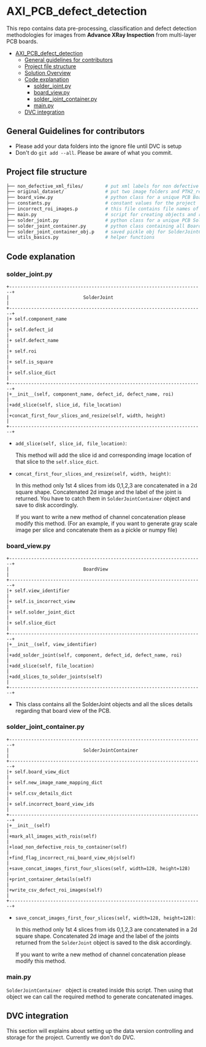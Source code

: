 # AXI_PCB_defect_detection

This repo contains data pre-processing, classification and defect detection methodologies for images from **Advance XRay Inspection** from multi-layer PCB boards.

- [AXI_PCB_defect_detection](#AXI_PCB_defect_detection)
  * [General guidelines for contributors](#general-guidelines)
  * [Project file structure](#project-file-structure)
  * [Solution Overview](#solution-overview)
  * [Code explanation](#code-explanation)
    + [solder_joint.py](#solder_joint)
    + [board_view.py](#board_view)
    + [solder_joint_container.py](#solder_joint_container)
    + [main.py](#main)
  * [DVC integration](#dvc-integration)

## General Guidelines for contributors
- Please add your data folders into the ignore file until DVC is setup
- Don't do `git add --all`. Please be aware of what you commit.

## Project file structure

```bash
├── non_defective_xml_files/        # put xml labels for non defective rois here
├── original_dataset/               # put two image folders and PTH2_reviewed.csv inside this
├── board_view.py                   # python class for a unique PCB BoardView
├── constants.py                    # constant values for the project
├── incorrect_roi_images.p          # this file contains file names of all incorrect rois
├── main.py                         # script for creating objects and run ROI concatenation
├── solder_joint.py                 # python class for a unique PCB SolderJoint
├── solder_joint_container.py       # python class containing all BoardView and SolderJoint objs
├── solder_joint_container_obj.p    # saved pickle obj for SolderJointContainer class
└── utils_basics.py                 # helper functions
```

## Code explanation

### solder_joint.py

```
+-----------------------------------------------------------------------+
|                           SolderJoint                                 |
+-----------------------------------------------------------------------+
|+ self.component_name                                                  |
|+ self.defect_id                                                       |
|+ self.defect_name                                                     |
|+ self.roi                                                             |
|+ self.is_square                                                       |
|+ self.slice_dict                                                      |
+-----------------------------------------------------------------------+
|+__init__(self, component_name, defect_id, defect_name, roi)           |
|+add_slice(self, slice_id, file_location)                              |
|+concat_first_four_slices_and_resize(self, width, height)              |
+-----------------------------------------------------------------------+
```

- `add_slice(self, slice_id, file_location)`:

  This method will add the slice id and corresponding image location of that slice to the `self.slice_dict`.

- `concat_first_four_slices_and_resize(self, width, height)`:

  In this method only 1st 4 slices from ids 0,1,2,3 are concatenated in a 2d square shape. Concatenated 2d image and the label of the joint is returned. You have to catch them in `SolderJointContainer` object and save to disk accordingly.

  If you want to write a new method of channel concatenation please modify this method. (For an example, if you want to generate gray scale image per slice and concatenate them as a pickle or numpy file)

### board_view.py

```
+-----------------------------------------------------------------------+
|                           BoardView                                   |
+-----------------------------------------------------------------------+
|+ self.view_identifier                                                 |
|+ self.is_incorrect_view                                               |
|+ self.solder_joint_dict                                               |
|+ self.slice_dict                                                      |
+-----------------------------------------------------------------------+
|+__init__(self, view_identifier)                                       |
|+add_solder_joint(self, component, defect_id, defect_name, roi)        |
|+add_slice(self, file_location)                                        |
|+add_slices_to_solder_joints(self)                                     |
+-----------------------------------------------------------------------+
```

- This class contains all the SolderJoint objects and all the slices details regarding that board view of the PCB.

### solder_joint_container.py

```
+-----------------------------------------------------------------------+
|                           SolderJointContainer                        |
+-----------------------------------------------------------------------+
|+ self.board_view_dict                                                 |
|+ self.new_image_name_mapping_dict                                     |
|+ self.csv_details_dict                                                |
|+ self.incorrect_board_view_ids                                        |
+-----------------------------------------------------------------------+
|+__init__(self)                                                        |
|+mark_all_images_with_rois(self)                                       |
|+load_non_defective_rois_to_container(self)                            |
|+find_flag_incorrect_roi_board_view_objs(self)                         |
|+save_concat_images_first_four_slices(self, width=128, height=128)     |
|+print_container_details(self)                                         |
|+write_csv_defect_roi_images(self)                                     |
+-----------------------------------------------------------------------+
```

- `save_concat_images_first_four_slices(self, width=128, height=128)`:

  In this method only 1st 4 slices from ids 0,1,2,3 are concatenated in a 2d square shape. Concatenated 2d image and the label of the joints returned from the `SolderJoint` object is saved to the disk accordingly.

  If you want to write a new method of channel concatenation please modify this method.

### main.py

`SolderJointContainer ` object is created inside this script. Then using that object we can call the required method to generate concatenated images.

## DVC integration

This section will explains about setting up the data version controlling and storage for the project. Currently we don't do DVC.
